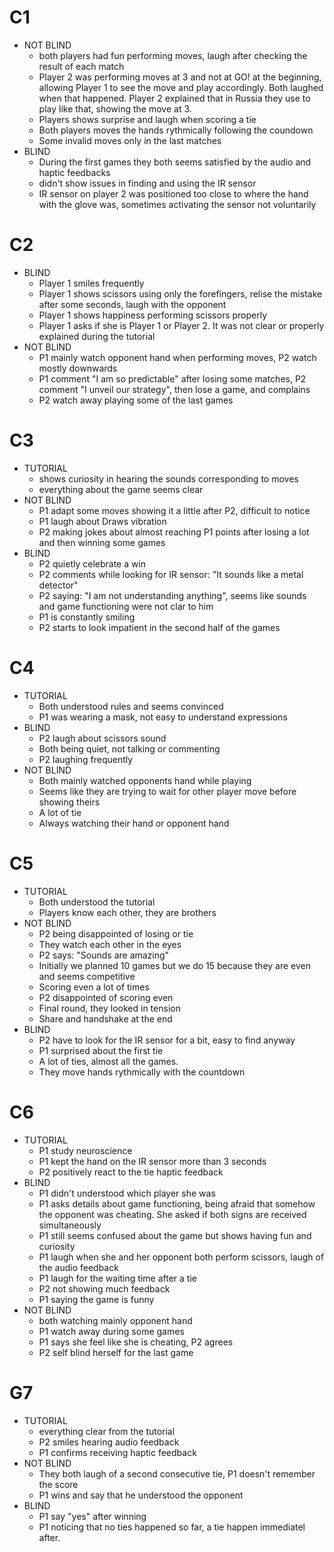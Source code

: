 # C1 
+ NOT BLIND
  - both players had fun performing moves, laugh after checking the result of each match
  - Player 2 was performing moves at 3 and not at GO! at the beginning, allowing Player 1 to see the move and play accordingly. Both laughed when that happened. Player 2 explained that in Russia they use to play like that, showing the move at 3.
  - Players shows surprise and laugh when scoring a tie
  - Both players moves the hands rythmically following the coundown
  - Some invalid moves only in the last matches
+ BLIND
  - During the first games they both seems satisfied by the audio and haptic feedbacks
  - didn't show issues in finding and using the IR sensor
  - IR sensor on player 2 was positioned too close to where the hand with the glove was, sometimes activating the sensor not voluntarily

# C2
+ BLIND 
  - Player 1 smiles frequently
  - Player 1 shows scissors using only the forefingers, relise the mistake after some seconds, laugh with the opponent
  - Player 1 shows happiness performing scissors properly
  - Player 1 asks if she is Player 1 or Player 2. It was not clear or properly explained during the tutorial
+ NOT BLIND
  - P1 mainly watch opponent hand when performing moves, P2 watch mostly downwards
  - P1 comment "I am so predictable" after losing some matches, P2 comment "I unveil our strategy", then lose a game, and complains
  - P2 watch away playing some of the last games

# C3
+ TUTORIAL
  - shows curiosity in hearing the sounds corresponding to moves
  - everything about the game seems clear
+ NOT BLIND
  - P1 adapt some moves showing it a little after P2, difficult to notice
  - P1 laugh about Draws vibration
  - P2 making jokes about almost reaching P1 points after losing a lot and then winning some games
+ BLIND
  - P2 quietly celebrate a win
  - P2 comments while looking for IR sensor: "It sounds like a metal detector" 
  - P2 saying: "I am not understanding anything", seems like sounds and game functioning were not clar to him 
  - P1 is constantly smiling
  - P2 starts to look impatient in the second half of the games

# C4
+ TUTORIAL
  - Both understood rules and seems convinced
  - P1 was wearing a mask, not easy to understand expressions
+ BLIND
  - P2 laugh about scissors sound
  - Both being quiet, not talking or commenting
  - P2 laughing frequently
+ NOT BLIND
  - Both mainly watched opponents hand while playing
  - Seems like they are trying to wait for other player move before showing theirs
  - A lot of tie
  - Always watching their hand or opponent hand

# C5
+ TUTORIAL
  - Both understood the tutorial
  - Players know each other, they are brothers
+ NOT BLIND
  - P2 being disappointed of losing or tie
  - They watch each other in the eyes
  - P2 says: "Sounds are amazing"
  - Initially we planned 10 games but we do 15 because they are even and seems competitive
  - Scoring even a lot of times
  - P2 disappointed of scoring even
  - Final round, they looked in tension
  - Share and handshake at the end
+ BLIND
  - P2 have to look for the IR sensor for a bit, easy to find anyway
  - P1 surprised about the first tie
  - A lot of ties, almost all the games.
  - They move hands rythmically with the countdown

# C6
+ TUTORIAL
  - P1 study neuroscience
  - P1 kept the hand on the IR sensor more than 3 seconds
  - P2 positively react to the tie haptic feedback
+ BLIND
  - P1 didn't understood which player she was
  - P1 asks details about game functioning, being afraid that somehow the opponent was cheating. She asked if both signs are received simultaneously
  - P1 still seems confused about the game but shows having fun and curiosity
  - P1 laugh when she and her opponent both perform scissors, laugh of the audio feedback
  - P1 laugh for the waiting time after a tie
  - P2 not showing much feedback
  - P1 saying the game is funny
+ NOT BLIND
  - both watching mainly opponent hand
  - P1 watch away during some games
  - P1 says she feel like she is cheating, P2 agrees
  - P2 self blind herself for the last game

# G7
+ TUTORIAL
  - everything clear from the tutorial
  - P2 smiles hearing audio feedback
  - P1 confirms receiving haptic feedback
+ NOT BLIND
  - They both laugh of a second consecutive tie, P1 doesn't remember the score
  - P1 wins and say that he understood the opponent
+ BLIND
  - P1 say "yes" after winning
  - P1 noticing that no ties happened so far, a tie happen immediatel after.